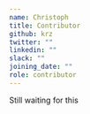 ```yaml
---
name: Christoph
title: Contributor
github: krz
twitter: ""
linkedin: ""
slack: ""
joining_date: ""
role: contributor
---
```


Still waiting for this

